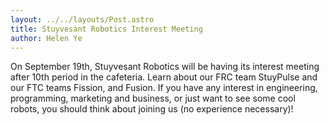 ```yaml
---
layout: ../../layouts/Post.astro
title: Stuyvesant Robotics Interest Meeting
author: Helen Ye
---
```

On September 19th, Stuyvesant Robotics will be having its interest meeting after 10th period in the cafeteria.
Learn about our FRC team StuyPulse and our FTC teams Fission, and Fusion. If you have any interest in engineering, programming, marketing and business, or just want to see some cool robots, you should think about joining us (no experience necessary)!
